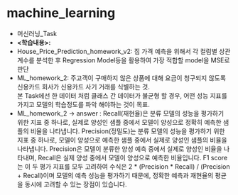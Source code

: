 # machine_learning
- 머신러닝_Task<br>
- **<학습내용>:** <br>
- House_Price_Prediction_homework_v2: 집 가격 예측을 위해서 각 컬럼별 상관 계수를 분석한 후 Regression Model등을 활용하여 가장 적합할 model을 MSE로 판단
- ML_homework_2: 주고객이 구매하지 않은 상품에 대해 요금이 청구되지 않도록 신용카드 회사가 신용카드 사기 거래를 식별하는 것. <br>
본 Task에선  한 데이터 처럼 클래스 간 데이터가 불균형 할 경우, 어떤 성능 지표를 가지고 모델의 학습정도를 파악 해야하는 것이 목표.
- ML_homework_2 -> answer : Recall(재현율)은 분류 모델의 성능을 평가하기 위한 지표 중 하나로, 실제로 양성인 샘플 중에서 모델이 양성으로 정확히 예측한 샘플의 비율을 나타냅니다. Precision(정밀도)는 분류 모델의 성능을 평가하기 위한 지표 중 하나로, 모델이 양성으로 예측한 샘플 중에서 실제로 양성인 샘플의 비율을 나타냅니다. Precision은 모델이 분류한 양성 예측 중에서 실제로 양성인 비율을 나타내며, Recall은 실제 양성 중에서 모델이 양성으로 예측한 비율입니다. F1 score는 이 두 평가 지표를 모두 고려하여 수식은 2 * (Precision * Recall) / (Precision + Recall)이며 모델의 예측 성능을 평가하기 때문에, 정확한 예측과 재현율의 평균을 동시에 고려할 수 있는 장점이 있습니다.
